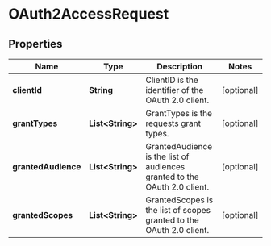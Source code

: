 

# OAuth2AccessRequest


## Properties

| Name | Type | Description | Notes |
|------------ | ------------- | ------------- | -------------|
|**clientId** | **String** | ClientID is the identifier of the OAuth 2.0 client. |  [optional] |
|**grantTypes** | **List&lt;String&gt;** | GrantTypes is the requests grant types. |  [optional] |
|**grantedAudience** | **List&lt;String&gt;** | GrantedAudience is the list of audiences granted to the OAuth 2.0 client. |  [optional] |
|**grantedScopes** | **List&lt;String&gt;** | GrantedScopes is the list of scopes granted to the OAuth 2.0 client. |  [optional] |



